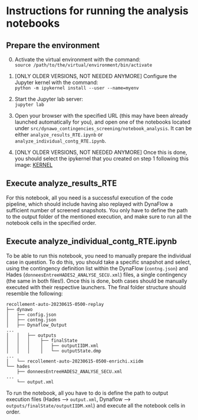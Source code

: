 # Instructions for running the analysis notebooks

## Prepare the environment

0. Activate the virtual environment with the command:  
   `source /path/to/the/virtual/environment/bin/activate`

1. [ONLY OLDER VERSIONS, NOT NEEDED ANYMORE] Configure the Jupyter kernel with
   the command:  
   `python -m ipykernel install --user --name=myenv`

2. Start the Jupyter lab server:  
   `jupyter lab`

3. Open your browser with the specified URL (this may have been already launched
   automatically for you), and open one of the notebooks located under
   `src/dynawo_contingencies_screening/notebook_analysis`. It can be either
   `analyze_results_RTE.ipynb` or `analyze_individual_contg_RTE.ipynb`.
  
4. [ONLY OLDER VERSIONS, NOT NEEDED ANYMORE] Once this is done, you should
   select the ipykernel that you created on step 1 following this image:
   [KERNEL](https://i.stack.imgur.com/TF5uW.png)


## Execute analyze_results_RTE

For this notebook, all you need is a successful execution of the code pipeline,
which should include having also replayed with DynaFlow a sufficient number of
screened snapshots. You only have to define the path to the output folder of the
mentioned execution, and make sure to run all the notebook cells in the
specified order.


## Execute analyze_individual_contg_RTE.ipynb

To be able to run this notebook, you need to manually prepare the individual
case in question. To do this, you should take a specific snapshot and select,
using the contingency definition list within the DynaFlow (`contng.json`) and Hades
(`donneesEntreeHADES2_ANALYSE_SECU.xml`) files, a single contingency (the same in
both files!). Once this is done, both cases should be manually executed with
their respective launchers. The final folder structure should resemble the
following:

```
recollement-auto-20230615-0500-replay
├── dynawo
│   ├── config.json
│   ├── contng.json
│   ├── Dynaflow_Output
...
│   │   ├── outputs
│   │   │    ├── finalState
│   │   │    │   ├── outputIIDM.xml
│   │   │    │   └── outputState.dmp
...
│   └── recollement-auto-20230615-0500-enrichi.xiidm
└── hades
    ├── donneesEntreeHADES2_ANALYSE_SECU.xml
...
    └── output.xml
```

To run the notebook, all you have to do is define the path to output execution
files (Hades --> `output.xml`, Dynaflow --> `outputs/finalState/outputIIDM.xml`)
and execute all the notebook cells in order.

